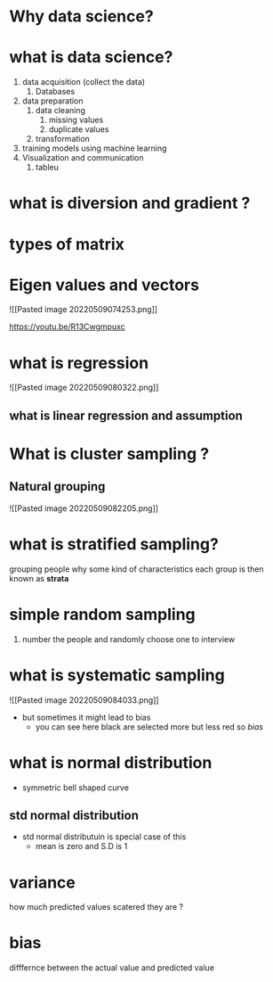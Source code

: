 # Why data science?
# what is data science?
1. data acquisition (collect the data)
	1. Databases
2. data preparation 
	1. data cleaning
		1. missing values
		2. duplicate values
	2. transformation 
3. training models using machine learning
4. Visualization and communication
	1. tableu

# what is diversion and gradient ?

# types of matrix

# Eigen values and vectors
![[Pasted image 20220509074253.png]]

https://youtu.be/R13Cwgmpuxc

# what is regression
![[Pasted image 20220509080322.png]]

## what is linear regression and assumption


# What is cluster sampling ?
## Natural grouping 
![[Pasted image 20220509082205.png]]

# what is stratified sampling?
grouping people why some kind of characteristics 
each group is then known as **strata**

# simple random sampling
1. number the people and randomly choose one to interview
# what is systematic sampling 
![[Pasted image 20220509084033.png]]

- but sometimes it might lead to bias
	- you can see here black are selected more but less red so *bias*

# what is normal distribution 
- symmetric bell shaped curve
## std normal distribution
- std normal distributuin is special case of this
	- mean is zero and S.D is 1
# variance 
how much predicted values scatered they are ?

# bias
difffernce between the actual value and predicted value